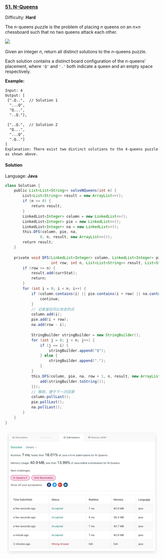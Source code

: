 ### [51\. N-Queens](https://leetcode.com/problems/n-queens/)

Difficulty: **Hard**


The _n_-queens puzzle is the problem of placing _n_ queens on an _n_×_n_ chessboard such that no two queens attack each other.

![](https://assets.leetcode.com/uploads/2018/10/12/8-queens.png)

Given an integer _n_, return all distinct solutions to the _n_-queens puzzle.

Each solution contains a distinct board configuration of the _n_-queens' placement, where `'Q'` and `'.'` both indicate a queen and an empty space respectively.

**Example:**

```
Input: 4
Output: [
 [".Q..",  // Solution 1
  "...Q",
  "Q...",
  "..Q."],

 ["..Q.",  // Solution 2
  "Q...",
  "...Q",
  ".Q.."]
]
Explanation: There exist two distinct solutions to the 4-queens puzzle as shown above.
```


#### Solution

Language: **Java**

```java
class Solution {
    public List<List<String>> solveNQueens(int n) {
        List<List<String>> result = new ArrayList<>();
        if (n <= 0) {
            return result;
        }
        LinkedList<Integer> column = new LinkedList<>();
        LinkedList<Integer> pie = new LinkedList<>();
        LinkedList<Integer> na = new LinkedList<>();
        this.DFS(column, pie, na,
                0, n, result, new ArrayList<>());
        return result;
    }
​
    private void DFS(LinkedList<Integer> column, LinkedList<Integer> pie, LinkedList<Integer> na,
                     int row, int n, List<List<String>> result, List<String> currStat) {
        if (row >= n) {
            result.add(currStat);
            return;
        }
        for (int i = 0; i < n; i++) {
            if (column.contains(i) || pie.contains(i + row) || na.contains(row - i)) {
                continue;
            }
            // 记录皇后可以攻击的点
            column.add(i);
            pie.add(i + row);
            na.add(row - i);
​
            StringBuilder stringBuilder = new StringBuilder();
            for (int j = 0; j < n; j++) {
                if (j == i) {
                    stringBuilder.append("Q");
                } else {
                    stringBuilder.append(".");
                }
            }
            this.DFS(column, pie, na, row + 1, n, result, new ArrayList<String>(currStat) {{
                add(stringBuilder.toString());
            }});
            // 移除，便于下一次回溯
            column.pollLast();
            pie.pollLast();
            na.pollLast();
        }
    }
}
```
![](https://raw.githubusercontent.com/PicGoBed/PicBed/master/20190723222819.png)